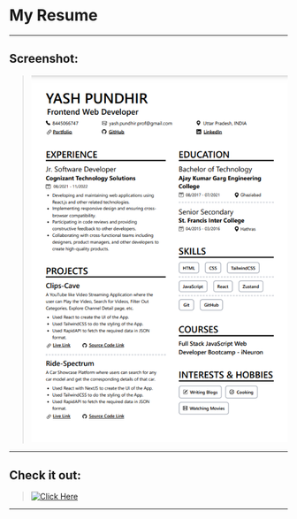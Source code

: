 # My Resume

---

## Screenshot:

> ![SS](./ss.png)

---

## Check it out:

> [![Click Here](https://img.shields.io/badge/Click-Here-green)](https://clips-cave-sj.netlify.app/)

---

